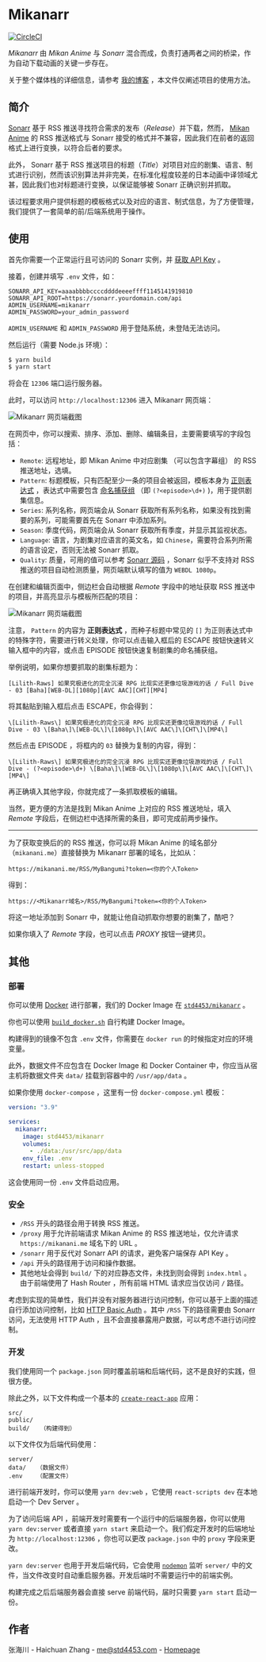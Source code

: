 # Mikanarr

[![CircleCI](https://circleci.com/gh/std4453/mikanarr/tree/master.svg?style=svg)](https://circleci.com/gh/std4453/mikanarr/tree/master)

*Mikanarr* 由 *Mikan Anime* 与 *Sonarr* 混合而成，负责打通两者之间的桥梁，作为自动下载动画的关键一步存在。

关于整个媒体栈的详细信息，请参考 [我的博客](https://blog.std4453.com:444/nas-from-zero-media-part/) ，本文件仅阐述项目的使用方法。

## 简介

[Sonarr](https://sonarr.tv/) 基于 RSS 推送寻找符合需求的发布（*Release*）并下载，然而， [Mikan Anime](https://mikanani.me/) 的 RSS 推送格式与 Sonarr 接受的格式并不兼容，因此我们在前者的返回格式上进行变换，以符合后者的要求。

此外， Sonarr 基于 RSS 推送项目的标题（*Title*）对项目对应的剧集、语言、制式进行识别，然而该识别算法并非完美，在标准化程度较差的日本动画中译领域尤甚，因此我们也对标题进行变换，以保证能够被 Sonarr 正确识别并抓取。

该过程要求用户提供标题的模板格式以及对应的语言、制式信息，为了方便管理，我们提供了一套简单的前/后端系统用于操作。

## 使用

首先你需要一个正常运行且可访问的 Sonarr 实例，并 [获取 API Key](https://github.com/Sonarr/Sonarr/wiki/API) 。

接着，创建并填写 `.env` 文件，如：

```env
SONARR_API_KEY=aaaabbbbccccddddeeeeffff1145141919810
SONARR_API_ROOT=https://sonarr.yourdomain.com/api
ADMIN_USERNAME=mikanarr
ADMIN_PASSWORD=your_admin_password
```

`ADMIN_USERNAME` 和 `ADMIN_PASSWORD` 用于登陆系统，未登陆无法访问。

然后运行（需要 Node.js 环境）：

```bash
$ yarn build
$ yarn start
```

将会在 `12306` 端口运行服务器。

此时，可以访问 `http://localhost:12306` 进入 Mikanarr 网页端：

![Mikanarr 网页端截图](images/screenshot1.png)

在网页中，你可以搜索、排序、添加、删除、编辑条目，主要需要填写的字段包括：

- `Remote`: 远程地址，即 Mikan Anime 中对应剧集 （可以包含字幕组） 的 RSS 推送地址，选填。
- `Pattern`: 标题模板，只有匹配至少一条的项目会被返回，模板本身为 [正则表达式](https://en.wikipedia.org/wiki/Regular_expression) ，表达式中需要包含 [命名捕获组](https://developer.mozilla.org/en-US/docs/Web/JavaScript/Guide/Regular_Expressions/Groups_and_Ranges) （即 `(?<episode>\d+)` )，用于提供剧集信息。
- `Series`: 系列名称，网页端会从 Sonarr 获取所有系列名称，如果没有找到需要的系列，可能需要首先在 Sonarr 中添加系列。
- `Season`: 季度代码，网页端会从 Sonarr 获取所有季度，并显示其监视状态。
- `Language`: 语言，为剧集对应语言的英文名，如 `Chinese`，需要符合系列所需的语言设定，否则无法被 Sonarr 抓取。
- `Quality`: 质量，可用的值可以参考 [Sonarr 源码](https://github.com/Sonarr/Sonarr/blob/develop/src/NzbDrone.Core/Parser/QualityParser.cs) ，Sonarr 似乎不支持对 RSS 推送的项目自动检测质量，网页端默认填写的值为 `WEBDL 1080p`。

在创建和编辑页面中，侧边栏会自动根据 *Remote* 字段中的地址获取 RSS 推送中的项目，并高亮显示与模板所匹配的项目：

![Mikanarr 网页端截图](images/screenshot2.png)

注意， `Pattern` 的内容为 **正则表达式** ，而种子标题中常见的 `[]` 为正则表达式中的特殊字符，需要进行转义处理，你可以点击输入框后的 ESCAPE 按钮快速转义输入框中的内容，或点击 EPISODE 按钮快速复制剧集的命名捕获组。

举例说明，如果你想要抓取的剧集标题为：

```
[Lilith-Raws] 如果究极进化的完全沉浸 RPG 比现实还更像垃圾游戏的话 / Full Dive - 03 [Baha][WEB-DL][1080p][AVC AAC][CHT][MP4]
```

将其黏贴到输入框后点击 ESCAPE，你会得到：

```
\[Lilith-Raws\] 如果究极进化的完全沉浸 RPG 比现实还更像垃圾游戏的话 / Full Dive - 03 \[Baha\]\[WEB-DL\]\[1080p\]\[AVC AAC\]\[CHT\]\[MP4\]
```

然后点击 EPISODE ，将框内的 `03` 替换为复制的内容，得到：

```
\[Lilith-Raws\] 如果究极进化的完全沉浸 RPG 比现实还更像垃圾游戏的话 / Full Dive - (?<episode>\d+) \[Baha\]\[WEB-DL\]\[1080p\]\[AVC AAC\]\[CHT\]\[MP4\]
```

再正确填入其他字段，你就完成了一条抓取模板的编辑。

当然，更方便的方法是找到 Mikan Anime 上对应的 RSS 推送地址，填入 *Remote* 字段后，在侧边栏中选择所需的条目，即可完成前两步操作。

---

为了获取变换后的的 RSS 推送，你可以将 Mikan Anime 的域名部分（`mikanani.me`）直接替换为 Mikanarr 部署的域名，比如从：

```
https://mikanani.me/RSS/MyBangumi?token=<你的个人Token>
```

得到：

```
https://<Mikanarr域名>/RSS/MyBangumi?token=<你的个人Token>
```

将这一地址添加到 Sonarr 中，就能让他自动抓取你想要的剧集了，酷吧？

如果你填入了 *Remote* 字段，也可以点击 *PROXY* 按钮一键拷贝。

## 其他

### 部署

你可以使用 [Docker](https://www.docker.com/) 进行部署，我们的 Docker Image 在 [`std4453/mikanarr`](https://hub.docker.com/r/std4453/mikanarr) 。

你也可以使用 [`build_docker.sh`](build_docker.sh) 自行构建 Docker Image。

构建得到的镜像不包含 `.env` 文件，你需要在 `docker run` 的时候指定对应的环境变量。

此外，数据文件不应包含在 Docker Image 和 Docker Container 中，你应当从宿主机将数据文件夹 `data/` 挂载到容器中的 `/usr/app/data` 。

如果你使用 `docker-compose` ，这里有一份 `docker-compose.yml` 模板：

```yaml
version: "3.9"

services:
  mikanarr:
    image: std4453/mikanarr
    volumes:
      - ./data:/usr/src/app/data
    env_file: .env
    restart: unless-stopped
```

这会使用同一份 `.env` 文件启动应用。

### 安全

- `/RSS` 开头的路径会用于转换 RSS 推送。
- `/proxy` 用于允许前端请求 Mikan Anime 的 RSS 推送地址，仅允许请求 `https://mikanani.me` 域名下的 URL 。
- `/sonarr` 用于反代对 Sonarr API 的请求，避免客户端保存 API Key 。
- `/api` 开头的路径用于访问和操作数据。
- 其他地址会得到 `build/` 下的对应静态文件，未找到则会得到 `index.html` 。由于前端使用了 Hash Router ，所有前端 HTML 请求应当仅访问 `/` 路径。

考虑到实现的简单性，我们并没有对服务器进行访问控制，你可以基于上面的描述自行添加访问控制，比如 [HTTP Basic Auth](https://developer.mozilla.org/en-US/docs/Web/HTTP/Authentication) 。其中 `/RSS` 下的路径需要由 Sonarr 访问，无法使用 HTTP Auth ，且不会直接暴露用户数据，可以考虑不进行访问控制。

### 开发

我们使用同一个 `package.json` 同时覆盖前端和后端代码，这不是良好的实践，但很方便。

除此之外，以下文件构成一个基本的 [`create-react-app`](https://create-react-app.dev/) 应用：

```
src/
public/
build/   （构建得到）
```

以下文件仅为后端代码使用：

```
server/  
data/   （数据文件）
.env    （配置文件）
```

进行前端开发时，你可以使用 `yarn dev:web` ，它使用 `react-scripts dev` 在本地启动一个 Dev Server 。

为了访问后端 API ，前端开发时需要有一个运行中的后端服务器，你可以使用 `yarn dev:server` 或者直接 `yarn start` 来启动一个。我们假定开发时的后端地址为 `http://localhost:12306` ，你也可以更改 `package.json` 中的 `proxy` 字段来更改。

`yarn dev:server` 也用于开发后端代码，它会使用 [`nodemon`](https://nodemon.io/) 监听 `server/` 中的文件，当文件改变时自动重启服务器。开发后端时不需要运行中的前端实例。

构建完成之后后端服务器会直接 serve 前端代码，届时只需要 `yarn start` 启动一份。

## 作者

张海川 - Haichuan Zhang - [me@std4453.com](mailto:me@std4453.com) - [Homepage](https://blog.std4453.com:444)

